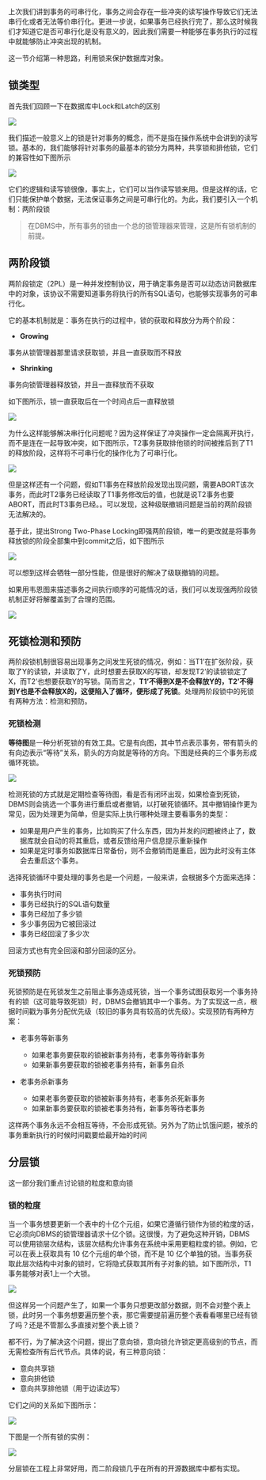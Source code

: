 上次我们讲到事务的可串行化，事务之间会存在一些冲突的读写操作导致它们无法串行化或者无法等价串行化。更进一步说，如果事务已经执行完了，那么这时候我们才知道它是否可串行化是没有意义的，因此我们需要一种能够在事务执行的过程中就能够防止冲突出现的机制。

这一节介绍第一种思路，利用锁来保护数据库对象。

## 锁类型

首先我们回顾一下在数据库中Lock和Latch的区别

![](http://pic.netpunk.top/images/2022/06/24/20220624160153.png)

我们描述一般意义上的锁是针对事务的概念，而不是指在操作系统中会讲到的读写锁。基本的，我们能够将针对事务的最基本的锁分为两种，共享锁和排他锁，它们的兼容性如下图所示

![](http://pic.netpunk.top/images/2022/06/24/20220624160443.png)

它们的逻辑和读写锁很像，事实上，它们可以当作读写锁来用。但是这样的话，它们只能保护单个数据，无法保证事务之间是可串行化的。为此，我们要引入一个机制：两阶段锁

> 在DBMS中，所有事务的锁由一个总的锁管理器来管理，这是所有锁机制的前提。

## 两阶段锁

两阶段锁定（2PL）是一种并发控制协议，用于确定事务是否可以动态访问数据库中的对象，该协议不需要知道事务将执行的所有SQL语句，也能够实现事务的可串行化。

它的基本机制就是：事务在执行的过程中，锁的获取和释放分为两个阶段：

* **Growing**

事务从锁管理器那里请求获取锁，并且一直获取而不释放

* **Shrinking**

事务向锁管理器释放锁，并且一直释放而不获取

如下图所示，锁一直获取后在一个时间点后一直释放锁

![](http://pic.netpunk.top/images/2022/06/24/20220624161708.png)

为什么这样能够解决串行化问题呢？因为这样保证了冲突操作一定会隔离开执行，而不是连在一起导致冲突，如下图所示，T2事务获取排他锁的时间被推后到了T1的释放阶段，这样将不可串行化的操作化为了可串行化。

![](http://pic.netpunk.top/images/2022/06/24/20220624163034.png)

但是这样还有一个问题，假如T1事务在释放阶段发现出现问题，需要ABORT该次事务，而此时T2事务已经读取了T1事务修改后的值，也就是说T2事务也要ABORT，而此时T3事务已经。。可以发现，这种级联撤销问题是当前的两阶段锁无法解决的。

基于此，提出Strong Two-Phase Locking即强两阶段锁，唯一的更改就是将事务释放锁的阶段全部集中到commit之后，如下图所示

![](http://pic.netpunk.top/images/2022/06/24/20220624163829.png)

可以想到这样会牺牲一部分性能，但是很好的解决了级联撤销的问题。

如果用韦恩图来描述事务之间执行顺序的可能情况的话，我们可以发现强两阶段锁机制正好将解覆盖到了合理的范围。

![](http://pic.netpunk.top/images/2022/06/24/20220624164051.png)

## 死锁检测和预防

两阶段锁机制很容易出现事务之间发生死锁的情况，例如：当T1’在扩张阶段，获取了Y的读锁，并读取了Y，此时想要去获取X的写锁，却发现T2’的读锁锁定了X，而T2’也想要获取Y的写锁。简而言之，**T1’不得到X是不会释放Y的，T2’不得到Y也是不会释放X的，这便陷入了循环，便形成了死锁**。处理两阶段锁中的死锁有两种方法：检测和预防。

### 死锁检测

**等待图**是一种分析死锁的有效工具。它是有向图，其中节点表示事务，带有箭头的有向边表示“等待”关系，箭头的方向就是等待的方向。下图是经典的三个事务形成循环死锁。

![](http://pic.netpunk.top/images/2022/06/24/20220624164716.png)

检测死锁的方式就是定期检查等待图，看是否有闭环出现，如果检查到死锁，DBMS则会挑选一个事务进行重启或者撤销，以打破死锁循环。其中撤销操作更为常见，因为处理更为简单，但是实际上执行哪种处理主要看事务的类型：

* 如果是用户产生的事务，比如购买了什么东西，因为并发的问题被终止了，数据库就会自动的将其重启，或者反馈给用户信息提示重新操作
* 如果是定时事务如数据库日常备份，则不会撤销而是重启，因为此时没有主体会去重启这个事务。

选择死锁循环中要处理的事务也是一个问题，一般来讲，会根据多个方面来选择：

* 事务执行时间
* 事务已经执行的SQL语句数量
* 事务已经加了多少锁
* 多少事务因为它被回滚过
* 事务已经回滚了多少次

回滚方式也有完全回滚和部分回滚的区分。

### 死锁预防

死锁预防是在死锁发生之前阻止事务造成死锁，当一个事务试图获取另一个事务持有的锁（这可能导致死锁）时，DBMS会撤销其中一个事务。为了实现这一点，根据时间戳为事务分配优先级（较旧的事务具有较高的优先级）。实现预防有两种方案：

* 老事务等新事务
  * 如果老事务要获取的锁被新事务持有，老事务等待新事务
  * 如果新事务要获取的锁被老事务持有，新事务自杀

* 老事务杀新事务
  * 如果老事务要获取的锁被新事务持有，老事务杀死新事务
  * 如果新事务要获取的锁被老事务持有，新事务等待老事务

这样两个事务永远不会相互等待，不会形成死锁。另外为了防止饥饿问题，被杀的事务重新执行的时候时间戳要给最开始的时间

## 分层锁

这一部分我们重点讨论锁的粒度和意向锁

### 锁的粒度

当一个事务想要更新一个表中的十亿个元组，如果它遵循行锁作为锁的粒度的话，它必须向DBMS的锁管理器请求十亿个锁。这很慢，为了避免这种开销，DBMS 可以使用锁层次结构，该层次结构允许事务在系统中采用更粗粒度的锁。例如，它可以在表上获取具有 10 亿个元组的单个锁，而不是 10 亿个单独的锁。当事务获取此层次结构中对象的锁时，它将隐式获取其所有子对象的锁。如下图所示，T1事务能够对表1上一个大锁。

![](http://pic.netpunk.top/images/2022/06/24/20220624170136.png)

但这样另一个问题产生了，如果一个事务只想更改部分数据，则不会对整个表上锁，此时另一个事务想要遍历整个表，那它需要提前遍历整个表看看哪里已经有锁了吗？还是不管那么多直接对整个表上锁？

都不行，为了解决这个问题，提出了意向锁，意向锁允许锁定更高级别的节点，而无需检查所有后代节点。具体的说，有三种意向锁：

* 意向共享锁
* 意向排他锁
* 意向共享排他锁（用于边读边写）

它们之间的关系如下图所示：

![](http://pic.netpunk.top/images/2022/06/24/20220624174406.png)

下图是一个所有锁的实例：

![](http://pic.netpunk.top/images/2022/06/24/20220624174655.png)

分层锁在工程上非常好用，而二阶段锁几乎在所有的开源数据库中都有实现。





































